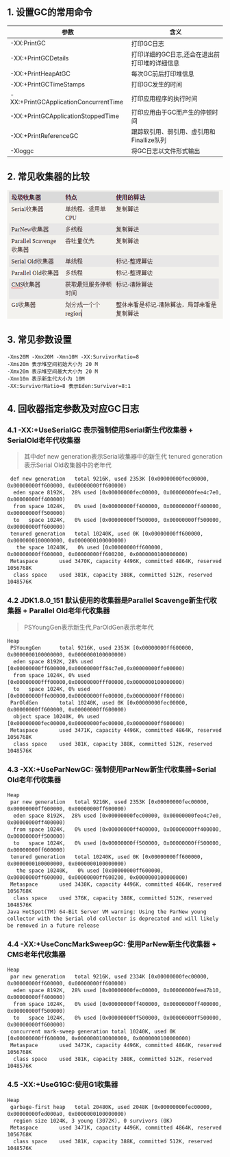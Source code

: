 ## 1. 设置GC的常用命令

| 参数 | 含义 |
| ---- | ---- |
| -XX:PrintGC | 打印GC日志 |
| -XX:+PrintGCDetails | 打印详细的GC日志,还会在退出前打印堆的详细信息 |
| -XX:+PrintHeapAtGC | 每次GC前后打印堆信息 |
| -XX:+PrintGCTimeStamps | 打印GC发生的时间 |
| -XX:+PrintGCApplicationConcurrentTime | 打印应用程序的执行时间 |
| -XX:+PrintGCApplicationStoppedTime | 打印应用由于GC而产生的停顿时间 |
| -XX:+PrintReferenceGC | 跟踪软引用、弱引用、虚引用和Finallize队列 |
| -Xloggc | 将GC日志以文件形式输出 |

## 2. 常见收集器的比较

![GC.jpg](src/resources/GC.jpg)

## 3. 常见参数设置
    -Xms20M -Xmx20M -Xmn10M -XX:SurvivorRatio=8
    -Xms20m 表示堆空间初始大小为 20 M
    -Xmx20m 表示堆空间最大大小为 20 M
    -Xmn10m 表示新生代大小为 10M
    -XX:SurvivorRatio=8 表示Eden:Survivor=8:1

## 4. 回收器指定参数及对应GC日志
### 4.1 -XX:+UseSerialGC 表示强制使用Serial新生代收集器 + SerialOld老年代收集器
> 其中def new generation表示Serial收集器中的新生代
  tenured generation表示Serial Old收集器中的老年代
```Heap
 def new generation   total 9216K, used 2353K [0x00000000fec00000, 0x00000000ff600000, 0x00000000ff600000)
  eden space 8192K,  28% used [0x00000000fec00000, 0x00000000fee4c7e0, 0x00000000ff400000)
  from space 1024K,   0% used [0x00000000ff400000, 0x00000000ff400000, 0x00000000ff500000)
  to   space 1024K,   0% used [0x00000000ff500000, 0x00000000ff500000, 0x00000000ff600000)
 tenured generation   total 10240K, used 0K [0x00000000ff600000, 0x0000000100000000, 0x0000000100000000)
   the space 10240K,   0% used [0x00000000ff600000, 0x00000000ff600000, 0x00000000ff600200, 0x0000000100000000)
 Metaspace       used 3470K, capacity 4496K, committed 4864K, reserved 1056768K
  class space    used 381K, capacity 388K, committed 512K, reserved 1048576K
```
### 4.2 JDK1.8.0_151 默认使用的收集器是Parallel Scavenge新生代收集器 + Parallel Old老年代收集器
> PSYoungGen表示新生代,ParOldGen表示老年代
```
Heap
 PSYoungGen      total 9216K, used 2353K [0x00000000ff600000, 0x0000000100000000, 0x0000000100000000)
  eden space 8192K, 28% used [0x00000000ff600000,0x00000000ff84c7e0,0x00000000ffe00000)
  from space 1024K, 0% used [0x00000000fff00000,0x00000000fff00000,0x0000000100000000)
  to   space 1024K, 0% used [0x00000000ffe00000,0x00000000ffe00000,0x00000000fff00000)
 ParOldGen       total 10240K, used 0K [0x00000000fec00000, 0x00000000ff600000, 0x00000000ff600000)
  object space 10240K, 0% used [0x00000000fec00000,0x00000000fec00000,0x00000000ff600000)
 Metaspace       used 3471K, capacity 4496K, committed 4864K, reserved 1056768K
  class space    used 381K, capacity 388K, committed 512K, reserved 1048576K
```
### 4.3 -XX:+UseParNewGC: 强制使用ParNew新生代收集器+Serial Old老年代收集器
```
Heap
 par new generation   total 9216K, used 2353K [0x00000000fec00000, 0x00000000ff600000, 0x00000000ff600000)
  eden space 8192K,  28% used [0x00000000fec00000, 0x00000000fee4c7e0, 0x00000000ff400000)
  from space 1024K,   0% used [0x00000000ff400000, 0x00000000ff400000, 0x00000000ff500000)
  to   space 1024K,   0% used [0x00000000ff500000, 0x00000000ff500000, 0x00000000ff600000)
 tenured generation   total 10240K, used 0K [0x00000000ff600000, 0x0000000100000000, 0x0000000100000000)
   the space 10240K,   0% used [0x00000000ff600000, 0x00000000ff600000, 0x00000000ff600200, 0x0000000100000000)
 Metaspace       used 3438K, capacity 4496K, committed 4864K, reserved 1056768K
  class space    used 376K, capacity 388K, committed 512K, reserved 1048576K
Java HotSpot(TM) 64-Bit Server VM warning: Using the ParNew young collector with the Serial old collector is deprecated and will likely be removed in a future release
```
### 4.4 -XX:+UseConcMarkSweepGC: 使用ParNew新生代收集器 + CMS老年代收集器
```
Heap
 par new generation   total 9216K, used 2334K [0x00000000fec00000, 0x00000000ff600000, 0x00000000ff600000)
  eden space 8192K,  28% used [0x00000000fec00000, 0x00000000fee47b10, 0x00000000ff400000)
  from space 1024K,   0% used [0x00000000ff400000, 0x00000000ff400000, 0x00000000ff500000)
  to   space 1024K,   0% used [0x00000000ff500000, 0x00000000ff500000, 0x00000000ff600000)
 concurrent mark-sweep generation total 10240K, used 0K [0x00000000ff600000, 0x0000000100000000, 0x0000000100000000)
 Metaspace       used 3473K, capacity 4496K, committed 4864K, reserved 1056768K
  class space    used 381K, capacity 388K, committed 512K, reserved 1048576K
``` 
### 4.5 -XX:+UseG1GC:使用G1收集器
```
Heap
 garbage-first heap   total 20480K, used 2048K [0x00000000fec00000, 0x00000000fed000a0, 0x0000000100000000)
  region size 1024K, 3 young (3072K), 0 survivors (0K)
 Metaspace       used 3471K, capacity 4496K, committed 4864K, reserved 1056768K
  class space    used 381K, capacity 388K, committed 512K, reserved 1048576K
```